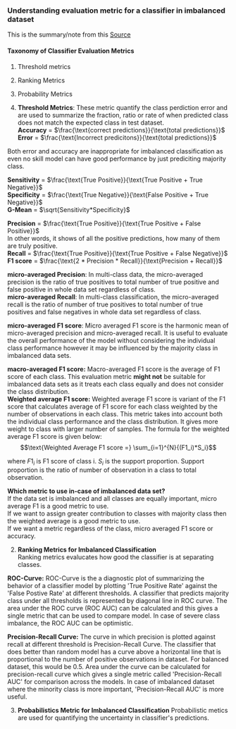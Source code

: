 ### Understanding evaluation metric for a classifier in imbalanced dataset
This is the summary/note from this [Source](https://machinelearningmastery.com/tour-of-evaluation-metrics-for-imbalanced-classification/)

#### Taxonomy of Classifier Evaluation Metrics
1) Threshold metrics <br />
2) Ranking Metrics <br />
3) Probability Metrics <br />


1) **Threshold Metrics**: These metric quantify the class perdiction error and are used to summarize the fraction, ratio or rate of when predicted class does not match the expected class in test dataset. <br />
  **Accuracy** = $\frac{\text{correct predictions}}{\text{total predictions}}$  <br />
  **Error** = $\frac{\text{Incorrect predicitons}}{\text{total predictions}}$ <br />
  
  Both error and accuracy are inappropriate for imbalanced classification as even no skill model can have good performance by just prediciting majority class.
  
  **Sensitivity** = $\frac{\text{True Positive}}{\text{True Positive + True Negative}}$  <br />
  **Specificity** = $\frac{\text{True Negative}}{\text{False Positive + True Negative}}$ <br />
  **G-Mean** = $\sqrt{Sensitivity*Specificity}$ <br />
  
  **Precision** = $\frac{\text{True Positive}}{\text{True Positive + False Positive}}$  <br />
  In other words, it shows of all the positive predictions, how many of them are truly positive. <br />
  **Recall** = $\frac{\text{True Positive}}{\text{True Positive + False Negative}}$  <br />
  **F1 score** = $\frac{\text{2 * Precision * Recall}}{\text{Precision + Recall}}$  <br />
  
  **micro-averaged Precision**: In multi-class data, the micro-averaged precision is the ratio of true positives to total number of true positive and false positive in whole data set regardless of class. <br />
  **micro-averaged Recall**: In multi-class classification, the micro-averaged recall is the ratio of number of true positives to total number of true positives and false negatives in whole data set regardless of class. <br />
  
  **micro-averaged F1 score**: Micro averaged F1 score is the harmonic mean of micro-averaged precision and micro-averaged recall. It is useful to evaluate the overall performance of the model without considering the individual class performance however it may be influenced by the majority class in imbalanced data sets. <br />
  
  **macro-averaged F1 score:** Macro-averaged F1 score is the average of F1 score of each class. This evaluation metric **might not** be suitable for imbalanced data sets as it treats each class equally and does not consider the class distribution.  <br />
  **Weighted average F1 score:** Weighted average F1 score is variant of the F1 score that calculates average of F1 score for each class weighted by the number of observations in each class. This metric takes into account both the individual class performance and the class distribution. It gives more weight to class with larger number of samples. The formula for the weighted average F1 score is given below: <br />
  $$\text{Weighted Average F1 score =} \sum_{i=1}^{N}{(F1_i)*S_i}$$
  
  where $F1_i$ is F1 score of class i. $S_i$ is the support proportion. Support proportion is the ratio of number of observation in a class to total observation.
  
  **Which metric to use in-case of imbalanced data set?** <br />
  If the data set is imbalanced and all classes are equally important, micro average F1 is a good metric to use. <br />
  If we want to assign greater contribution to classes with majority class then the weighted average is a good metric to use. <br />
  If we want a metric regardless of the class, micro averaged F1 score or accuracy. <br />

2) **Ranking Metrics for Imbalanced Classification** <br />
Ranking metrics evalucates how good the classifier is at separating classes. <br />

**ROC-Curve:** ROC-Curve is the a diagnostic plot of summarizing the behavior of a classifier model by plotting 'True Positive Rate' against the 'False Postive Rate' at different thresholds. A classifier that predicts majority class under all thresholds is represented by diagonal line in ROC curve. The area under the ROC curve (ROC AUC) can be calculated and this gives a single metric that can be used to compare model. In case of severe class imbalance, the ROC AUC can be optimistic.

**Precision-Recall Curve:** The curve in which precision is plotted against recall at different threshold is Precision-Recall Curve. The classifier that does better than random model has a curve above a horizontal line that is proportional to the number of positive observations in dataset. For balanced dataset, this would be 0.5. Area under the curve can be calculated for precision-recall curve which gives a single metric called 'Precision-Recall AUC' for comparison across the models. In case of imbalanced dataset where the minority class is more important, 'Precision-Recall AUC' is more useful.

3) **Probabilistics Metric for Imbalanced Classification**
   Probabilistic metics are used for quantifying the uncertainty in classifier's predictions.

